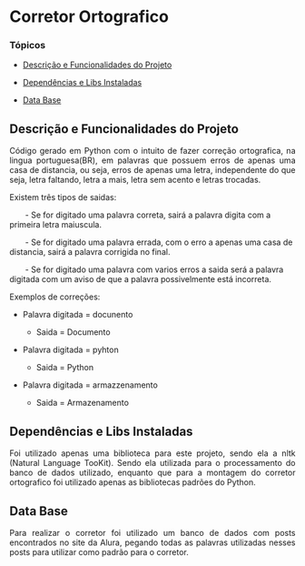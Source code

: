 <h1> Corretor Ortografico</h1>

### Tópicos 

* [Descrição e Funcionalidades do Projeto](#descrição-e-funcionalidades-do-projeto)

* [Dependências e Libs Instaladas](#dependências-e-libs-instaladas)

* [Data Base](#data-base)

## Descrição e Funcionalidades do Projeto

<p align = 'justify'> Código gerado em Python com o intuito de fazer correção ortografica, na lingua portuguesa(BR), em palavras que possuem erros de apenas uma casa de distancia, ou seja, erros de apenas uma letra, independente do que seja, letra faltando, letra a mais, letra sem acento e letras trocadas.</p>

<p align = 'justify'> Existem três tipos de saidas: </p>
<p> &nbsp&nbsp&nbsp&nbsp&nbsp&nbsp - Se for digitado uma palavra correta, sairá a palavra digita com a primeira letra maiuscula.</p>
<p> &nbsp&nbsp&nbsp&nbsp&nbsp&nbsp - Se for digitado uma palavra errada, com o erro a apenas uma casa de distancia, sairá a palavra corrigida no final.</p>
<p> &nbsp&nbsp&nbsp&nbsp&nbsp&nbsp - Se for digitado uma palavra com varios erros a saida será a palavra digitada com um aviso de que a palavra possivelmente está incorreta.</p>

<p align = 'justify'> Exemplos de correções:</p>

- Palavra digitada = docunento
  - Saida = Documento
  
- Palavra digitada = pyhton
  - Saida = Python
  
- Palavra digitada = armazzenamento
  - Saida = Armazenamento

## Dependências e Libs Instaladas

<p align = 'justify'> Foi utilizado apenas uma biblioteca para este projeto, sendo ela a nltk (Natural Language TooKit). Sendo ela utilizada para o processamento do banco de dados utilizado, enquanto que para a montagem do corretor ortografico foi utilizado apenas as bibliotecas padrões do Python.</p>

## Data Base

<p align = 'justify'> Para realizar o corretor foi utilizado um banco de dados com posts encontrados no site da Alura, pegando todas as palavras utilizadas nesses posts para utilizar como padrão para o corretor.</p>
